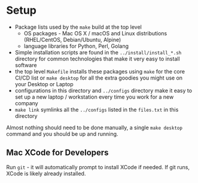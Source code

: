 # Setup

- Package lists used by the `make` build at the top level
  - OS packages - Mac OS X / macOS and Linux distributions (RHEL/CentOS, Debian/Ubuntu, Alpine)
  - language libraries for Python, Perl, Golang
- Simple installation scripts are found in the `../install/install_*.sh` directory for common technologies that make it
  very easy to install software
- the top level `Makefile` installs these packages using `make` for the core CI/CD list or `make desktop` for all the
  extra goodies you might use on your Desktop or Laptop
- configurations in this directory and `../configs` directory make it easy to set up a new laptop / workstation
  every time you work for a new company
- `make link` symlinks all the `../configs` listed in the `files.txt` in this directory

Almost nothing should need to be done manually, a single `make desktop` command and you should be up and running.

## Mac XCode for Developers

Run `git` - it will automatically prompt to install XCode if needed. If git runs, XCode is likely already installed.
